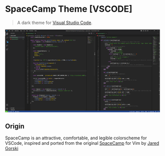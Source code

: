 # SpaceCamp Theme [VSCODE]

> A dark theme for [Visual Studio Code](http://code.visualstudio.com).



![Alt text](image.png)

## Origin

SpaceCamp is an attractive, comfortable, and legible colorscheme for VSCode, inspired and ported from the original [SpaceCamp](https://github.com/jaredgorski/SpaceCamp/tree/master
) for Vim by [Jared Gorski](https://github.com/jaredgorski)


